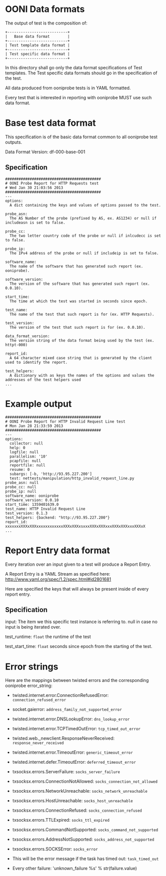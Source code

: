 # OONI Data formats

The output of test is the composition of:

    +---------------------------+
    |   Base data format        |
    +---------------------------+
    | Test template data format |
    +---------------------------+
    | Test specific data format |
    +---------------------------+

In this directory shall go only the data format specifications of Test
templates. The Test specific data formats should go in the specification of the
test.

All data produced from ooniprobe tests is in YAML formatted.

Every test that is interested in reporting with ooniprobe MUST use such data
format.

# Base test data format

This specification is of the basic data format common to all ooniprobe test
outputs.

Data Format Version: df-000-base-001

## Specification

    ###########################################
    # OONI Probe Report for HTTP Requests test
    # Wed Jan 30 21:03:56 2013
    ###########################################
    ---
    options:
      A dict containing the keys and values of options passed to the test.

    probe_asn:
      The AS Number of the probe (prefixed by AS, ex. AS1234) or null if includeasn is set to false.

    probe_cc:
      The two letter country code of the probe or null if inlcudecc is set to false.

    probe_ip:
      The IPv4 address of the probe or null if includeip is set to false.

    software_name:
      The name of the software that has generated such report (ex. ooniprobe).

    software_version:
      The version of the software that has generated such report (ex. 0.0.10).

    start_time:
      The time at which the test was started in seconds since epoch.

    test_name:
      The name of the test that such report is for (ex. HTTP Requests).

    test_version:
      The version of the test that such report is for (ex. 0.0.10).

    data_format_version:
      The version string of the data format being used by the test (ex. httpt-000)
    
    report_id:
      A 64 character mixed case string that is generated by the client used to identify the report.

    test_helpers:
      A dictionary with as keys the names of the options and values the addresses of the test helpers used
    ...

# Example output

    ###########################################
    # OONI Probe Report for HTTP Invalid Request Line test
    # Mon Jan 28 21:33:59 2013
    ###########################################
    ---
    options:
      collector: null
      help: 0
      logfile: null
      parallelism: '10'
      pcapfile: null
      reportfile: null
      resume: 0
      subargs: [-b, 'http://93.95.227.200']
      test: nettests/manipulation/http_invalid_request_line.py
    probe_asn: null
    probe_cc: null
    probe_ip: null
    software_name: ooniprobe
    software_version: 0.0.10
    start_time: 1359401639.0
    test_name: HTTP Invalid Request Line
    test_version: 0.1.3
    test_helpers: {backend: "http://93.95.227.200"}
    report_id: xxxxxxxXXXxXXXxxxxxxxxxxxxXXXxXXXxsxxxXXXxXXXxxxXXXxXXXxxxXXXxX
    ...


# Report Entry data format

Every iteration over an input given to a test will produce a Report Entry.

A Report Entry is a YAML Stream as specified here:
http://www.yaml.org/spec/1.2/spec.html#id2801681

Here are specified the keys that will always be present inside of every report
entry.

## Specification

input:
  The item we this specific test instance is referring to. null in case no
  input is being iterated over.

test_runtime:
  `float` the runtime of the test

test_start_time:
  `float` seconds since epoch from the starting of the test.

# Error strings

Here are the mappings between twisted errors and the corresponding ooniprobe
error_string:

* twisted.internet.error.ConnectionRefusedError: `connection_refused_error`

* socket.gaierror: `address_family_not_supported_error`

* twisted.internet.error.DNSLookupError: `dns_lookup_error`

* twisted.internet.error.TCPTimedOutError: `tcp_timed_out_error`

* twisted.web._newclient.ResponseNeverReceived: `response_never_received`

* twisted.internet.error.TimeoutError: `generic_timeout_error`

* twisted.internet.defer.TimeoutError: `deferred_timeout_error`

* txsocksx.errors.ServerFailure: `socks_server_failure`

* txsocksx.errors.ConnectionNotAllowed: `socks_connection_not_allowed`

* txsocksx.errors.NetworkUnreachable: `socks_network_unreachable`

* txsocksx.errors.HostUnreachable: `socks_host_unreachable`

* txsocksx.errors.ConnectionRefused: `socks_connection_refused`

* txsocksx.errors.TTLExpired: `socks_ttl_expired`

* txsocksx.errors.CommandNotSupported: `socks_command_not_supported`

* txsocksx.errors.AddressNotSupported: `socks_address_not_supported`

* txsocksx.errors.SOCKSError: `socks_error`

* This will be the error message if the task has timed out: `task_timed_out`

* Every other failure: 'unknown_failure %s' % str(failure.value)

